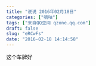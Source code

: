 ```yaml
---
title: "说说 2016年02月18日"
categories: ["嘀咕"]
tags: ["来自QQ空间 qzone.qq.com"]
draft: false
slug: "eRCwFs"
date: "2016-02-18 14:14:58"
---
```


这个车牌好
